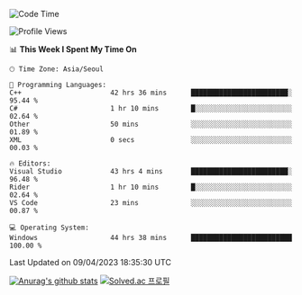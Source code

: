 <!--START_SECTION:waka-->
![Code Time](http://img.shields.io/badge/Code%20Time-105%20hrs%2018%20mins-blue)

![Profile Views](http://img.shields.io/badge/Profile%20Views-0-blue)

📊 **This Week I Spent My Time On** 

```text
🕑︎ Time Zone: Asia/Seoul

💬 Programming Languages: 
C++                      42 hrs 36 mins      ████████████████████████░   95.44 % 
C#                       1 hr 10 mins        █░░░░░░░░░░░░░░░░░░░░░░░░   02.64 % 
Other                    50 mins             ░░░░░░░░░░░░░░░░░░░░░░░░░   01.89 % 
XML                      0 secs              ░░░░░░░░░░░░░░░░░░░░░░░░░   00.03 % 

🔥 Editors: 
Visual Studio            43 hrs 4 mins       ████████████████████████░   96.48 % 
Rider                    1 hr 10 mins        █░░░░░░░░░░░░░░░░░░░░░░░░   02.64 % 
VS Code                  23 mins             ░░░░░░░░░░░░░░░░░░░░░░░░░   00.87 % 

💻 Operating System: 
Windows                  44 hrs 38 mins      █████████████████████████   100.00 % 
```


 Last Updated on 09/04/2023 18:35:30 UTC
<!--END_SECTION:waka-->
[![Anurag's github stats](https://github-readme-stats.vercel.app/api?username=heosumin518)](https://github.com/anuraghazra/github-readme-stats)
[![Solved.ac
프로필](http://mazassumnida.wtf/api/v2/generate_badge?boj=heosumin)](https://solved.ac/heosumin)
